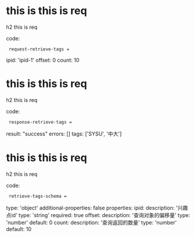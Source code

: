 # this is this is req

h2 this is req

code:

     request-retrieve-tags =
  ipid: 'ipid-1'
  offset: 0
  count: 10


# this is this is req

h2 this is req

code:

     response-retrieve-tags =
  result: "success"
  errors: []
  tags: ['SYSU', '中大']



# this is this is req

h2 this is req

code:

     retrieve-tags-schema =
  type: 'object'
  additional-properties: false
  properties:
    ipid:
      description: '兴趣点id'
      type: 'string'
      required: true
    offset:
      description: '查询对象的偏移量'
      type: 'number'
      default: 0
    count:
      description: '查询返回的数量'
      type: 'number'
      default: 10


